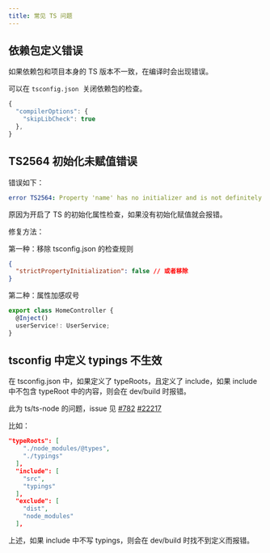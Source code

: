 ```yaml
---
title: 常见 TS 问题
---
```


## 依赖包定义错误

如果依赖包和项目本身的 TS 版本不一致，在编译时会出现错误。

可以在 `tsconfig.json`  关闭依赖包的检查。

```typescript
{
  "compilerOptions": {
    "skipLibCheck": true
  },
}
```

## TS2564 初始化未赋值错误

错误如下：

```yaml
error TS2564: Property 'name' has no initializer and is not definitely assigned in the constructor.
```

原因为开启了 TS 的初始化属性检查，如果没有初始化赋值就会报错。

修复方法：

第一种：移除 tsconfig.json 的检查规则

```json
{
  "strictPropertyInitialization": false // 或者移除
}
```

第二种：属性加感叹号

```typescript
export class HomeController {
  @Inject()
  userService!: UserService;
}
```

## tsconfig 中定义 typings 不生效

在 tsconfig.json 中，如果定义了 typeRoots，且定义了 include，如果 include 中不包含 typeRoot 中的内容，则会在 dev/build 时报错。
​

此为 ts/ts-node 的问题，issue 见 [#782](https://github.com/TypeStrong/ts-node/issues/782) [#22217](https://github.com/microsoft/TypeScript/issues/22217)
​

比如：

```json
"typeRoots": [
    "./node_modules/@types",
    "./typings"
  ],
  "include": [
    "src",
    "typings"
  ],
  "exclude": [
    "dist",
    "node_modules"
  ],
```

上述，如果 include 中不写 typings，则会在 dev/build 时找不到定义而报错。
